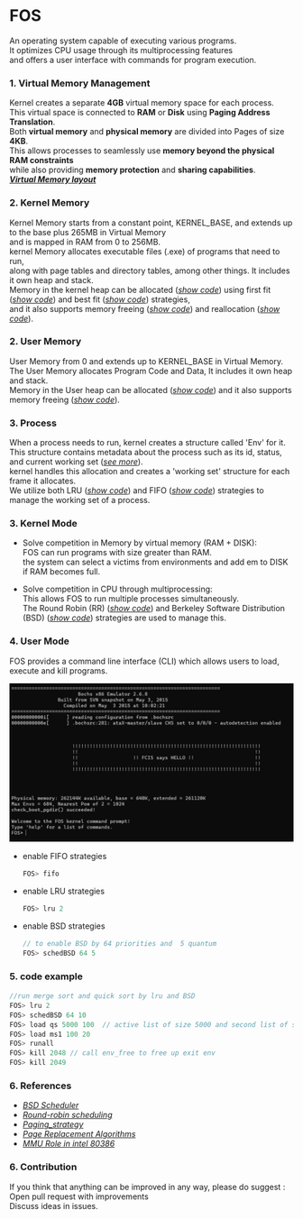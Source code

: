 
# FOS
An operating system capable of executing various programs.  
It optimizes CPU usage through its multiprocessing features   
and offers a user interface with commands for program execution.

### 1. Virtual Memory Management
Kernel creates a separate **4GB** virtual memory space for each process.   
This virtual space is connected to **RAM** or **Disk**
using **Paging Address Translation**.  
Both **virtual memory** and **physical memory** are divided into Pages of size **4KB**.  
This allows processes to seamlessly use **memory beyond the physical RAM constraints**  
while also providing **memory protection** and **sharing capabilities**.  
[_**Virtual Memory layout**_](https://github.com/Shehapp/FOS_OS/blob/main/inc/memlayout.h#L27)

### 2. Kernel Memory
Kernel Memory starts from a constant point, KERNEL_BASE, and extends up to the base plus 265MB in Virtual Memory  
and is mapped in RAM from 0 to 256MB.  
kernel Memory allocates executable files (.exe) of programs that need to run,  
along with page tables and directory tables, among other things. It includes it own heap and stack.  
Memory in the kernel heap can be allocated ([_show code_](https://github.com/Shehapp/FOS_OS/blob/main/kern/mem/kheap.c#L254)) using first fit ([_show code_](https://github.com/Shehapp/FOS_OS/blob/main/lib/dynamic_allocator.c#L180)) and best fit ([_show code_](https://github.com/Shehapp/FOS_OS/blob/main/lib/dynamic_allocator.c#L315)) strategies,  
and it also supports memory freeing ([_show code_](https://github.com/Shehapp/FOS_OS/blob/main/kern/mem/kheap.c#L348)) and reallocation ([_show code_](https://github.com/Shehapp/FOS_OS/blob/main/kern/mem/kheap.c#L640)).


### 2. User Memory
User Memory from 0 and extends up to KERNEL_BASE in Virtual Memory.  
The User Memory allocates Program Code and Data,
It includes it own heap and stack.  
Memory in the User heap can be allocated ([_show code_](https://github.com/Shehapp/FOS_OS/blob/main/lib/uheap.c#L55)) and it also supports memory freeing ([_show code_](https://github.com/Shehapp/FOS_OS/blob/main/lib/uheap.c#L134)).


### 3. Process
When a process needs to run, kernel creates a structure called 'Env' for it.  
This structure contains metadata about the process such as its id, status, and current working set ([_see more_](https://github.com/Shehapp/FOS_OS/blob/main/inc/environment_definitions.h#L91)).  
kernel handles this allocation and creates a 'working set' structure for each frame it allocates.  
We utilize both LRU ([_show code_](https://github.com/Shehapp/FOS_OS/blob/main/kern/trap/fault_handler.c#L346)) and FIFO ([_show code_](https://github.com/Shehapp/FOS_OS/blob/main/kern/trap/fault_handler.c#L277)) strategies to manage the working set of a process.


### 3. Kernel Mode
* Solve competition in Memory by virtual memory (RAM + DISK):  
  FOS can run programs with size greater than RAM.  
  the system can select a victims from environments and add em to DISK if RAM becomes full.


* Solve competition in CPU through multiprocessing:  
  This allows FOS to run multiple processes simultaneously.  
  The Round Robin (RR) ([_show code_](https://github.com/Shehapp/FOS_OS/blob/main/kern/cpu/sched.c#L49)) and Berkeley Software Distribution (BSD) ([_show code_](https://github.com/Shehapp/FOS_OS/blob/main/kern/cpu/sched.c#L320)) strategies are used to manage this.

### 4. User Mode


FOS provides a command line interface (CLI) which allows users to load, execute and kill programs.


![My Image](img/userCommand.png)





* enable FIFO strategies
  ```c
  FOS> fifo
  ```


* enable LRU strategies
  ```c
  FOS> lru 2
  ```

* enable BSD strategies
  ```c
  // to enable BSD by 64 priorities and  5 quantum
  FOS> schedBSD 64 5
  ```



### 5. code example
  ```c
  //run merge sort and quick sort by lru and BSD
  FOS> lru 2
  FOS> schedBSD 64 10
  FOS> load qs 5000 100  // active list of size 5000 and second list of size 100
  FOS> load ms1 100 20 
  FOS> runall
  FOS> kill 2048 // call env_free to free up exit env
  FOS> kill 2049
  ```


### 6. References
* [ _BSD Scheduler_ ](https://www.scs.stanford.edu/23wi-cs212/pintos/pintos_7.html)
* [ _Round-robin scheduling_ ](https://en.wikipedia.org/wiki/Round-robin_scheduling)
* [ _Paging_strategy_ ](https://byjus.com/gate/paging-in-operating-system-notes/#:~:text=Paging%20in%20OS-,What%20is%20Paging%20in%20the%20OS%3F,also%20be%20separated%20into%20frames.)
* [ _Page Replacement Algorithms_](https://www.geeksforgeeks.org/page-replacement-algorithms-in-operating-systems/)
* [ _MMU Role in intel 80386_](https://pdos.csail.mit.edu/6.828/2004/readings/i386/c05.htm)


### 6. Contribution
If you think that anything can be improved in any way, please do suggest :  
Open pull request with improvements  
Discuss ideas in issues.



